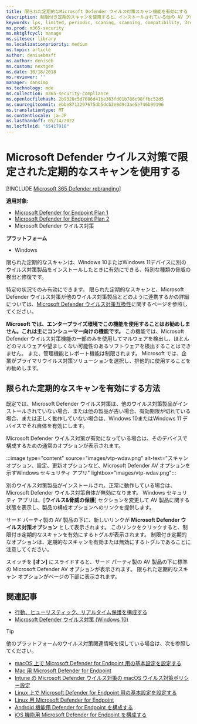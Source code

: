 ```yaml
---
title: 限られた定期的なMicrosoft Defender ウイルス対策スキャン機能を有効にする
description: 制限付き定期的スキャンを使用すると、インストールされている他の AV プロバイダーに加えてMicrosoft Defender ウイルス対策を使用できます
keywords: lps, limited, periodic, scaning, scanning, compatibility, 3rd party, Other av, disable
ms.prod: m365-security
ms.mktglfcycl: manage
ms.sitesec: library
ms.localizationpriority: medium
ms.topic: article
author: denisebmsft
ms.author: deniseb
ms.custom: nextgen
ms.date: 10/18/2018
ms.reviewer: ''
manager: dansimp
ms.technology: mde
ms.collection: m365-security-compliance
ms.openlocfilehash: 2b9320c5d7086d41be363fd01b786c98ffbc52d5
ms.sourcegitcommit: ebbe8713297675db5dcb3e0d9c3ae5e746b99196
ms.translationtype: MT
ms.contentlocale: ja-JP
ms.lasthandoff: 05/14/2022
ms.locfileid: "65417910"
---
```

# <a name="use-limited-periodic-scanning-in-microsoft-defender-antivirus"></a>Microsoft Defender ウイルス対策で限定された定期的なスキャンを使用する

[!INCLUDE [Microsoft 365 Defender rebranding](../../includes/microsoft-defender.md)]


**適用対象:**

- [Microsoft Defender for Endpoint Plan 1](https://go.microsoft.com/fwlink/p/?linkid=2154037)
- [Microsoft Defender for Endpoint Plan 2](https://go.microsoft.com/fwlink/p/?linkid=2154037)
- Microsoft Defender ウイルス対策

**プラットフォーム**
- Windows

限られた定期的なスキャンは、Windows 10またはWindows 11デバイスに別のウイルス対策製品をインストールしたときに有効にできる、特別な種類の脅威の検出と修復です。

特定の状況でのみ有効にできます。 限られた定期的なスキャンと、Microsoft Defender ウイルス対策が他のウイルス対策製品とどのように連携するかの詳細については、[Microsoft Defender ウイルス対策互換性](microsoft-defender-antivirus-compatibility.md)に関するページを参照してください。

**Microsoft では、エンタープライズ環境でこの機能を使用することはお勧めしません。これは主にコンシューマー向けの機能です。** この機能では、Microsoft Defender ウイルス対策機能の一部のみを使用してマルウェアを検出し、ほとんどのマルウェアや望ましくない可能性のあるソフトウェアを検出することはできません。 また、管理機能とレポート機能は制限されます。 Microsoft では、企業がプライマリウイルス対策ソリューションを選択し、排他的に使用することをお勧めします。

## <a name="how-to-enable-limited-periodic-scanning"></a>限られた定期的なスキャンを有効にする方法

既定では、Microsoft Defender ウイルス対策は、他のウイルス対策製品がインストールされていない場合、または他の製品が古い場合、有効期限が切れている場合、または正しく動作していない場合は、Windows 10またはWindows 11 デバイスでそれ自体を有効にします。

Microsoft Defender ウイルス対策が有効になっている場合は、そのデバイスで構成するための通常のオプションが表示されます。

:::image type="content" source="images/vtp-wdav.png" alt-text="スキャン オプション、設定、更新オプションなど、Microsoft Defender AV オプションを示すWindows セキュリティ アプリ" lightbox="images/vtp-wdav.png":::

別のウイルス対策製品がインストールされ、正常に動作している場合は、Microsoft Defender ウイルス対策自体が無効になります。 Windows セキュリティ アプリは、[**ウイルス&脅威の保護**] セクションを変更して AV 製品に関する状態を表示し、製品の構成オプションへのリンクを提供します。

サード パーティ製の AV 製品の下に、新しいリンクが **Microsoft Defender ウイルス対策オプション** として表示されます。 このリンクをクリックすると、制限付き定期的なスキャンを有効にするトグルが表示されます。 制限付き定期的なオプションは、定期的なスキャンを有効または無効にするトグルであることに注意してください。 

スイッチを **[オン]** にスライドすると、サード パーティ製の AV 製品の下に標準の Microsoft Defender AV オプションが表示されます。 限られた定期的なスキャン オプションがページの下部に表示されます。

## <a name="related-articles"></a>関連記事

- [行動、ヒューリスティック、リアルタイム保護を構成する](configure-protection-features-microsoft-defender-antivirus.md)
- [Microsoft Defender ウイルス対策 (Windows 10)](microsoft-defender-antivirus-in-windows-10.md)

> [!TIP]
> 他のプラットフォームのウイルス対策関連情報を探している場合は、次を参照してください。
> - [macOS 上で Microsoft Defender for Endpoint 用の基本設定を設定する](mac-preferences.md)
> - [Mac 用 Microsoft Defender for Endpoint](microsoft-defender-endpoint-mac.md)
> - [Intune の Microsoft Defender ウイルス対策の macOS ウイルス対策ポリシー設定](/mem/intune/protect/antivirus-microsoft-defender-settings-macos)
> - [Linux 上で Microsoft Defender for Endpoint 用の基本設定を設定する](linux-preferences.md)
> - [Linux 用 Microsoft Defender for Endpoint](microsoft-defender-endpoint-linux.md)
> - [Android 機能用 Defender for Endpoint を構成する](android-configure.md)
> - [iOS 機能用 Microsoft Defender for Endpoint を構成する](ios-configure-features.md)